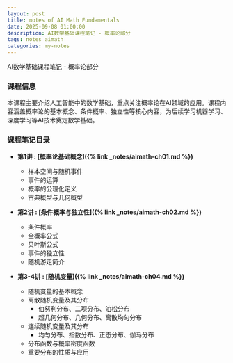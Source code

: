 ```yaml
---
layout: post
title: notes of AI Math Fundamentals
date: 2025-09-08 01:00:00
description: AI数学基础课程笔记 - 概率论部分
tags: notes aimath
categories: my-notes
---
```


AI数学基础课程笔记 - 概率论部分

### 课程信息

本课程主要介绍人工智能中的数学基础，重点关注概率论在AI领域的应用。课程内容涵盖概率论的基本概念、条件概率、独立性等核心内容，为后续学习机器学习、深度学习等AI技术奠定数学基础。

### 课程笔记目录

- **第1讲 : [概率论基础概念]({% link _notes/aimath-ch01.md %})**

  - 样本空间与随机事件
  - 事件的运算
  - 概率的公理化定义
  - 古典概型与几何概型

- **第2讲 : [条件概率与独立性]({% link _notes/aimath-ch02.md %})**

  - 条件概率
  - 全概率公式
  - 贝叶斯公式
  - 事件的独立性
  - 随机游走简介

- **第3-4讲 : [随机变量]({% link _notes/aimath-ch04.md %})**
  - 随机变量的基本概念
  - 离散随机变量及其分布
    - 伯努利分布、二项分布、泊松分布
    - 超几何分布、几何分布、离散均匀分布
  - 连续随机变量及其分布
    - 均匀分布、指数分布、正态分布、伽马分布
  - 分布函数与概率密度函数
  - 重要分布的性质与应用
